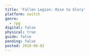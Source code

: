 ```yaml
---
title: 'Fallen Legion: Rise to Glory'
platform: switch
genre:
  - rpg
digital: false
physical: true
guide: false
pending: false
posted: 2018-06-02
---
```

